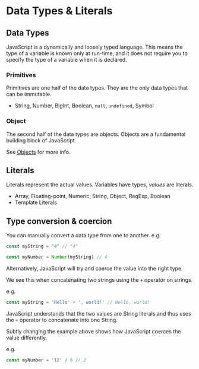 # Data Types & Literals

## Data Types

JavaScript is a dynamically and loosely typed language. This means the type of a variable is known only at run-time, and it does not require you to specify the type of a variable when it is declared.

### Primitives

Primitives are one half of the data types. They are the only data types that can be immutable.

* String, Number, BigInt, Boolean, `null`, `undefined`, Symbol

### Object

The second half of the data types are objects. Objects are a fundamental building block of JavaScript.

See [Objects](web-development/javascript/objects) for more info.

## Literals

Literals represent the actual values. Variables have types, _values_ are literals. 

* Array, Floating-point, Numeric, String, Object, RegExp, Boolean
* Template Literals


## Type conversion & coercion

You can manually convert a data type from one to another. e.g.

```javascript
const myString = "4" // "4" 

const myNumber = Number(myString) // 4 
```

Alternatively, JavaScript will try and coerce the value into the right type. 

We see this when concatenating two strings using the `+` operator on strings. 

e.g.

```javascript
const myString = 'Hello' + ', world!' // Hello, world!
```

JavaScript understands that the two values are String literals and thus uses the `+` operator to concatenate into one String.

Subtly changing the example above shows how JavaScript coerces the value differently.

e.g.

```javascript
const myNumber = '12' / 6 // 2
```